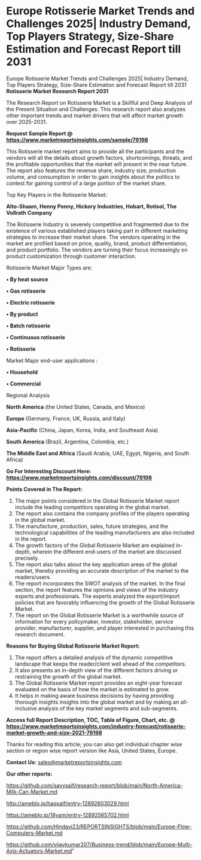 # Europe Rotisserie Market Trends and Challenges 2025| Industry Demand, Top Players Strategy, Size-Share Estimation and Forecast Report till 2031
 Europe Rotisserie Market Trends and Challenges 2025| Industry Demand, Top Players Strategy, Size-Share Estimation and Forecast Report till 2031
<strong>Rotisserie Market Research Report 2031</strong>

The Research Report on Rotisserie Market is a Skillful and Deep Analysis of the Present Situation and Challenges. This research report also analyzes other important trends and market drivers that will affect market growth over 2025-2031.

<strong>Request Sample Report @ <a href=https://www.marketreportsinsights.com/sample/79198>https://www.marketreportsinsights.com/sample/79198</a></strong>

This Rotisserie market report aims to provide all the participants and the vendors will all the details about growth factors, shortcomings, threats, and the profitable opportunities that the market will present in the near future. The report also features the revenue share, industry size, production volume, and consumption in order to gain insights about the politics to contest for gaining control of a large portion of the market share.

Top Key Players in the Rotisserie Market:

<strong>Alto-Shaam, Henny Penny, Hickory Industries, Hobart, Rotisol, The Vollrath Company</strong>

The Rotisserie Industry is severely competitive and fragmented due to the existence of various established players taking part in different marketing strategies to increase their market share. The vendors operating in the market are profiled based on price, quality, brand, product differentiation, and product portfolio. The vendors are turning their focus increasingly on product customization through customer interaction.

Rotisserie Market Major Types are:

<strong>• By heat source

• Gas rotisserie

• Electric rotisserie

• By product

• Batch rotisserie 

• Continuous rotisserie

• Rotisserie</strong>

Market Major end-user applications :

<strong>• Household

• Commercial</strong>

Regional Analysis

</u><strong><b>North America</b></strong> (the United States, Canada, and Mexico)

<strong><b>Europe </b></strong>(Germany, France, UK, Russia, and Italy)

<strong><b>Asia-Pacific</b></strong> (China, Japan, Korea, India, and Southeast Asia)

<strong><b>South America</b></strong> (Brazil, Argentina, Colombia, etc.)

<strong><b>The Middle East and Africa</b></strong> (Saudi Arabia, UAE, Egypt, Nigeria, and South Africa)

<strong>Go For Interesting Discount Here: <a href=https://www.marketreportsinsights.com/discount/79198>https://www.marketreportsinsights.com/discount/79198</a></strong>

<strong>Points Covered in The Report:</strong>
<ol>
  <li>The major points considered in the Global Rotisserie Market report include the leading competitors operating in the global market.</li>
  <li>The report also contains the company profiles of the players operating in the global market.</li>
  <li>The manufacture, production, sales, future strategies, and the technological capabilities of the leading manufacturers are also included in the report.</li>
  <li>The growth factors of the Global Rotisserie Market are explained in-depth, wherein the different end-users of the market are discussed precisely.</li>
  <li>The report also talks about the key application areas of the global market, thereby providing an accurate description of the market to the readers/users.</li>
  <li>The report incorporates the SWOT analysis of the market. In the final section, the report features the opinions and views of the industry experts and professionals. The experts analyzed the export/import policies that are favorably influencing the growth of the Global Rotisserie Market.</li>
  <li>The report on the Global Rotisserie Market is a worthwhile source of information for every policymaker, investor, stakeholder, service provider, manufacturer, supplier, and player interested in purchasing this research document.</li>
</ol>
<strong>Reasons for Buying Global Rotisserie Market Report:</strong>

<ol>
  <li>The report offers a detailed analysis of the dynamic competitive landscape that keeps the reader/client well ahead of the competitors.</li>
  <li>It also presents an in-depth view of the different factors driving or restraining the growth of the global market.</li>
  <li>The Global Rotisserie Market report provides an eight-year forecast evaluated on the basis of how the market is estimated to grow.</li>
  <li>It helps in making aware business decisions by having providing thorough insights insights into the global market and by making an all-inclusive analysis of the key market segments and sub-segments.</li>
</ol>
<strong>Access full Report Description, TOC, Table of Figure, Chart, etc. @ <a href=https://www.marketreportsinsights.com/industry-forecast/rotisserie-market-growth-and-size-2021-79198>https://www.marketreportsinsights.com/industry-forecast/rotisserie-market-growth-and-size-2021-79198</a></strong>


Thanks for reading this article; you can also get individual chapter wise section or region wise report version like Asia, United States, Europe.

<strong>Contact Us:</strong>
sales@marketreportsinsights.com

<strong>Our other reports:</strong>

<a href=https://github.com/sayysaif/research-report/blob/main/North-America-Milk-Can-Market.md>https://github.com/sayysaif/research-report/blob/main/North-America-Milk-Can-Market.md</a>

<a href=http://ameblo.jp/haqsaif/entry-12892603029.html>http://ameblo.jp/haqsaif/entry-12892603029.html</a>

<a href=https://ameblo.jp/18yam/entry-12892565702.html>https://ameblo.jp/18yam/entry-12892565702.html</a>

<a href=https://github.com/Hindavi23/REPORTSINSIGHTS/blob/main/Europe-Flow-Computers-Market.md>https://github.com/Hindavi23/REPORTSINSIGHTS/blob/main/Europe-Flow-Computers-Market.md</a>

<a href=https://github.com/vijaykumar207/Business-trend/blob/main/Europe-Multi-Axis-Actuators-Market.md>https://github.com/vijaykumar207/Business-trend/blob/main/Europe-Multi-Axis-Actuators-Market.md</a>"
